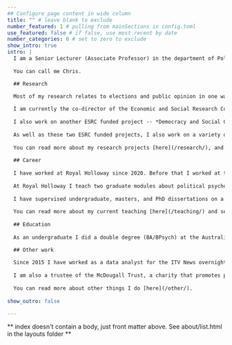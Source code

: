 ```yaml
---
## Configure page content in wide column
title: "" # leave blank to exclude
number_featured: 1 # pulling from mainSections in config.toml
use_featured: false # if false, use most recent by date
number_categories: 0 # set to zero to exclude
show_intro: true
intro: |  
  I am a Senior Lecturer (Associate Professor) in the department of Politics, International Relations and Philosophy at Royal Holloway, University of London. 
  
  You can call me Chris.

  ## Research

  Most of my research relates to elections and public opinion in one way or another. 
  
  I am currently the co-director of the Economic and Social Research Council (ESRC) funded *British Election Study* -- a survey research project that has been running in one form or another since the mid-1960s -- on which I have worked since 2015. We track public opinion and voting behaviour in British elections and try to explain changes in party support and electoral alignments. In 2023 we were awarded the inaugural *Pippa Norris Prize* from the Political Studies Association for a research team that has made an outstanding contribution to advancing knowledge in political studies.
  
  I also work on another ESRC funded project -- *Democracy and Social Change in Britain, 1851-2024* -- which combines historical election results and redistricted census data to look at the relationship between social change and elections in Britain over the long term. 
  
  As well as these two ESRC funded projects, I also work on a variety of things to do with polling and survey research, electoral registration and voter ID, political psychology, and quantitative methods. I used to work on the comparative electoral politics of European integration, which was the subject of my graduate research. 
  
  You can read more about my research projects [here](/research/), and see a full list of my publications [here](/publications/).
  
  ## Career
  
  I have worked at Royal Holloway since 2020. Before that I worked at the University of Manchester, where I was a post-doctoral researcher working on the British Election Study (2015-18), and then a Presidential Fellow (2018-20). I was also a Non-Stipendiary Research Fellow at Nuffield College, Oxford (2015-19). During my graduate studies I was a College Lecturer in politics at Christ Church, Oxford (2012-13).
  
  At Royal Holloway I teach two graduate modules about political psychology and quantitative research methods, and an undergraduate module about democracy in Britain. I have previously taught a wide variety of other modules relating to comparative politics, political sociology, and the politics of the EU.
  
  I have supervised undergraduate, masters, and PhD dissertations on a wide variety of topics. In 2020 I was awarded a University of Manchester Faculty of Humanities *Outstanding Staff Award* for post-graduate taught dissertation supervision.
  
  You can read more about my current teaching [here](/teaching/) and see my [CV](/cv/) for information about my career. 
  
  ## Education
  
  As an undergraduate I did a double degree (BA/BPsych) at the Australian National University, majoring in Politics, Philosophy, and Psychology. I moved to the University of Oxford for my graduate studies, where I completed my MPhil in 2011 and my DPhil (PhD) in 2015.

  ## Other work
  
  Since 2015 I have worked as a data analyst for the ITV News overnight election results programme. Since the 2016 EU referendum I have run ITV's result projection models, and since 2019 I have been part of the team that produces the joint ITV-BBC-Sky exit poll. You can read more about that [here](/other/itv/).
  
  I am also a trustee of the McDougall Trust, a charity that promotes public understanding of electoral democracy, and I sit on the Editorial Board of *Electoral Studies*. 
  
  You can read more about other things I do [here](/other/). 
   
show_outro: false

---
```


** index doesn't contain a body, just front matter above.
See about/list.html in the layouts folder **